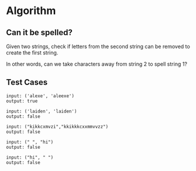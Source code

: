 # Algorithm 
## Can it be spelled? 

Given two strings, check if letters from the second string can be removed to create the first string. 

In other words, can we take characters away from string 2 to spell string 1? 

## Test Cases

```Test 1:
input: ('alexe', 'aleexe')
output: true
```


```Test 2: 
input: ('laiden', 'laiden')
output: false 
```

```Test 3: 
input: ("kikkcxmvzi","kkikkkcxxmmvvzz")
output: false 
```

```Test 4: 
input: (" ", "hi")
output: false 
```

```Test 5: 
input: ("hi", " ")
output: false 
```
